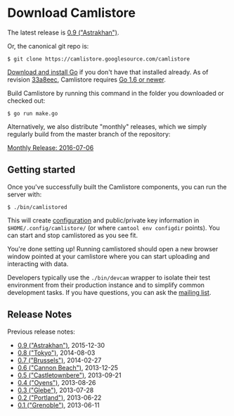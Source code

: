 # Download Camlistore

The latest release is [0.9 ("Astrakhan")](/doc/release/0.9).

Or, the canonical git repo is:

    $ git clone https://camlistore.googlesource.com/camlistore

[Download and install Go](http://golang.org/doc/install) if you don't
have that installed already. As of revision
[33a8eec](https://github.com/camlistore/camlistore/commit/33a8eec553cc79fc31fbb076790100297f32d70b),
Camlistore requires [Go 1.6 or newer](https://golang.org/dl/).

Build Camlistore by running this command in the folder you downloaded or
checked out:

    $ go run make.go

Alternatively, we also distribute "monthly" releases, which we simply regularly
build from the master branch of the repository:

[Monthly Release: 2016-07-06](/doc/release/monthly)

## Getting started

Once you've successfully built the Camlistore components, you can run
the server with:

    $ ./bin/camlistored

This will create [configuration](/doc/server-config) and public/private
key information in `$HOME/.config/camlistore/` (or where
`camtool env configdir` points). You can start and stop camlistored as
you see fit.

You're done setting up! Running camlistored should open a new browser
window pointed at your camlistore where you can start uploading and
interacting with data.

Developers typically use the `./bin/devcam` wrapper to isolate their
test environment from their production instance and to simplify common
development tasks. If you have questions, you can ask the [mailing
list](https://groups.google.com/group/camlistore).

## Release Notes

Previous release notes:

-   [0.9 ("Astrakhan")](/doc/release/0.9), 2015-12-30
-   [0.8 ("Tokyo")](/doc/release/0.8), 2014-08-03
-   [0.7 ("Brussels")](/doc/release/0.7), 2014-02-27
-   [0.6 ("Cannon Beach")](/doc/release/0.6), 2013-12-25
-   [0.5 ("Castletownbere")](/doc/release/0.5), 2013-09-21
-   [0.4 ("Oyens")](/doc/release/0.4), 2013-08-26
-   [0.3 ("Glebe")](/doc/release/0.3), 2013-07-28
-   [0.2 ("Portland")](/doc/release/0.2), 2013-06-22
-   [0.1 ("Grenoble")](/doc/release/0.1), 2013-06-11
